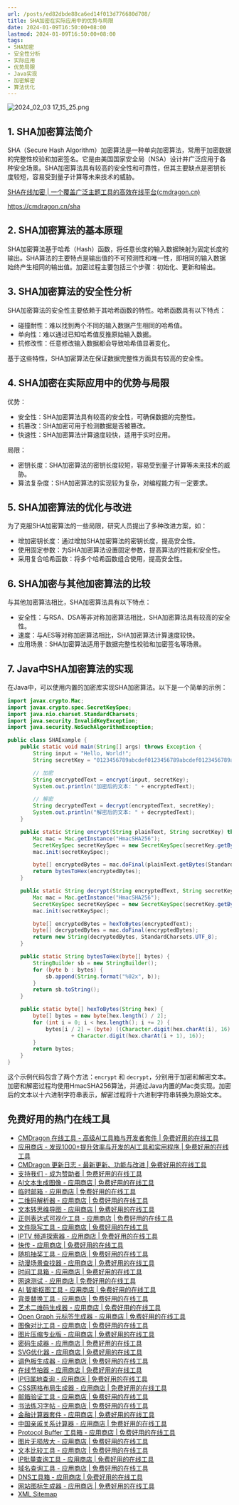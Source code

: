 ```yaml
---
url: /posts/ed82dbde88ca6ed14f013d776680d708/
title: SHA加密在实际应用中的优势与局限
date: 2024-01-09T16:50:00+08:00
lastmod: 2024-01-09T16:50:00+08:00
tags:
- SHA加密
- 安全性分析
- 实际应用
- 优势局限
- Java实现
- 加密解密
- 算法优化
---
```



<img src="/images/2024_02_03 17_15_25.png" title="2024_02_03 17_15_25.png" alt="2024_02_03 17_15_25.png"/>

## 1. SHA加密算法简介
SHA（Secure Hash Algorithm）加密算法是一种单向加密算法，常用于加密数据的完整性校验和加密签名。它是由美国国家安全局（NSA）设计并广泛应用于各种安全场景。SHA加密算法具有较高的安全性和可靠性，但其主要缺点是密钥长度较短，容易受到量子计算等未来技术的威胁。

[SHA在线加密 | 一个覆盖广泛主题工具的高效在线平台(cmdragon.cn)](https://cmdragon.cn/sha)

https://cmdragon.cn/sha

## 2. SHA加密算法的基本原理
SHA加密算法基于哈希（Hash）函数，将任意长度的输入数据映射为固定长度的输出。SHA算法的主要特点是输出值的不可预测性和唯一性，即相同的输入数据始终产生相同的输出值。加密过程主要包括三个步骤：初始化、更新和输出。

## 3. SHA加密算法的安全性分析
SHA加密算法的安全性主要依赖于其哈希函数的特性。哈希函数具有以下特点：

- 碰撞耐性：难以找到两个不同的输入数据产生相同的哈希值。
- 单向性：难以通过已知哈希值反推原始输入数据。
- 抗修改性：任意修改输入数据都会导致哈希值显著变化。

基于这些特性，SHA加密算法在保证数据完整性方面具有较高的安全性。

## 4. SHA加密在实际应用中的优势与局限
优势：

- 安全性：SHA加密算法具有较高的安全性，可确保数据的完整性。
- 抗篡改：SHA加密可用于检测数据是否被篡改。
- 快速性：SHA加密算法计算速度较快，适用于实时应用。

局限：

- 密钥长度：SHA加密算法的密钥长度较短，容易受到量子计算等未来技术的威胁。
- 算法复杂度：SHA加密算法的实现较为复杂，对编程能力有一定要求。

## 5. SHA加密算法的优化与改进
为了克服SHA加密算法的一些局限，研究人员提出了多种改进方案，如：

- 增加密钥长度：通过增加SHA加密算法的密钥长度，提高安全性。
- 使用固定参数：为SHA加密算法设置固定参数，提高算法的性能和安全性。
- 采用复合哈希函数：将多个哈希函数组合使用，提高安全性。

## 6. SHA加密与其他加密算法的比较
与其他加密算法相比，SHA加密算法具有以下特点：

- 安全性：与RSA、DSA等非对称加密算法相比，SHA加密算法具有较高的安全性。
- 速度：与AES等对称加密算法相比，SHA加密算法计算速度较快。
- 应用场景：SHA加密算法适用于数据完整性校验和加密签名等场景。

## 7. Java中SHA加密算法的实现
在Java中，可以使用内置的加密库实现SHA加密算法。以下是一个简单的示例：
```java
import javax.crypto.Mac;
import javax.crypto.spec.SecretKeySpec;
import java.nio.charset.StandardCharsets;
import java.security.InvalidKeyException;
import java.security.NoSuchAlgorithmException;

public class SHAExample {
    public static void main(String[] args) throws Exception {
        String input = "Hello, World!";
        String secretKey = "0123456789abcdef0123456789abcdef0123456789abcdef";

        // 加密
        String encryptedText = encrypt(input, secretKey);
        System.out.println("加密后的文本: " + encryptedText);

        // 解密
        String decryptedText = decrypt(encryptedText, secretKey);
        System.out.println("解密后的文本: " + decryptedText);
    }

    public static String encrypt(String plainText, String secretKey) throws Exception {
        Mac mac = Mac.getInstance("HmacSHA256");
        SecretKeySpec secretKeySpec = new SecretKeySpec(secretKey.getBytes(StandardCharsets.UTF_8), "HmacSHA256");
        mac.init(secretKeySpec);

        byte[] encryptedBytes = mac.doFinal(plainText.getBytes(StandardCharsets.UTF_8));
        return bytesToHex(encryptedBytes);
    }

    public static String decrypt(String encryptedText, String secretKey) throws Exception {
        Mac mac = Mac.getInstance("HmacSHA256");
        SecretKeySpec secretKeySpec = new SecretKeySpec(secretKey.getBytes(StandardCharsets.UTF_8), "HmacSHA256");
        mac.init(secretKeySpec);

        byte[] encryptedBytes = hexToBytes(encryptedText);
        byte[] decryptedBytes = mac.doFinal(encryptedBytes);
        return new String(decryptedBytes, StandardCharsets.UTF_8);
    }

    public static String bytesToHex(byte[] bytes) {
        StringBuilder sb = new StringBuilder();
        for (byte b : bytes) {
            sb.append(String.format("%02x", b));
        }
        return sb.toString();
    }

    public static byte[] hexToBytes(String hex) {
        byte[] bytes = new byte[hex.length() / 2];
        for (int i = 0; i < hex.length(); i += 2) {
            bytes[i / 2] = (byte) ((Character.digit(hex.charAt(i), 16) << 4)
                    + Character.digit(hex.charAt(i + 1), 16));
        }
        return bytes;
    }
}
```

这个示例代码包含了两个方法：`encrypt` 和 `decrypt`，分别用于加密和解密文本。加密和解密过程均使用HmacSHA256算法，并通过Java内置的Mac类实现。加密后的文本以十六进制字符串表示，解密过程将十六进制字符串转换为原始文本。


## 免费好用的热门在线工具

- [CMDragon 在线工具 - 高级AI工具箱与开发者套件 | 免费好用的在线工具](https://tools.cmdragon.cn/zh)
- [应用商店 - 发现1000+提升效率与开发的AI工具和实用程序 | 免费好用的在线工具](https://tools.cmdragon.cn/zh/apps?category=trending)
- [CMDragon 更新日志 - 最新更新、功能与改进 | 免费好用的在线工具](https://tools.cmdragon.cn/zh/changelog)
- [支持我们 - 成为赞助者 | 免费好用的在线工具](https://tools.cmdragon.cn/zh/sponsor)
- [AI文本生成图像 - 应用商店 | 免费好用的在线工具](https://tools.cmdragon.cn/zh/apps/text-to-image-ai)
- [临时邮箱 - 应用商店 | 免费好用的在线工具](https://tools.cmdragon.cn/zh/apps/temp-email)
- [二维码解析器 - 应用商店 | 免费好用的在线工具](https://tools.cmdragon.cn/zh/apps/qrcode-parser)
- [文本转思维导图 - 应用商店 | 免费好用的在线工具](https://tools.cmdragon.cn/zh/apps/text-to-mindmap)
- [正则表达式可视化工具 - 应用商店 | 免费好用的在线工具](https://tools.cmdragon.cn/zh/apps/regex-visualizer)
- [文件隐写工具 - 应用商店 | 免费好用的在线工具](https://tools.cmdragon.cn/zh/apps/steganography-tool)
- [IPTV 频道探索器 - 应用商店 | 免费好用的在线工具](https://tools.cmdragon.cn/zh/apps/iptv-explorer)
- [快传 - 应用商店 | 免费好用的在线工具](https://tools.cmdragon.cn/zh/apps/snapdrop)
- [随机抽奖工具 - 应用商店 | 免费好用的在线工具](https://tools.cmdragon.cn/zh/apps/lucky-draw)
- [动漫场景查找器 - 应用商店 | 免费好用的在线工具](https://tools.cmdragon.cn/zh/apps/anime-scene-finder)
- [时间工具箱 - 应用商店 | 免费好用的在线工具](https://tools.cmdragon.cn/zh/apps/time-toolkit)
- [网速测试 - 应用商店 | 免费好用的在线工具](https://tools.cmdragon.cn/zh/apps/speed-test)
- [AI 智能抠图工具 - 应用商店 | 免费好用的在线工具](https://tools.cmdragon.cn/zh/apps/background-remover)
- [背景替换工具 - 应用商店 | 免费好用的在线工具](https://tools.cmdragon.cn/zh/apps/background-replacer)
- [艺术二维码生成器 - 应用商店 | 免费好用的在线工具](https://tools.cmdragon.cn/zh/apps/artistic-qrcode)
- [Open Graph 元标签生成器 - 应用商店 | 免费好用的在线工具](https://tools.cmdragon.cn/zh/apps/open-graph-generator)
- [图像对比工具 - 应用商店 | 免费好用的在线工具](https://tools.cmdragon.cn/zh/apps/image-comparison)
- [图片压缩专业版 - 应用商店 | 免费好用的在线工具](https://tools.cmdragon.cn/zh/apps/image-compressor)
- [密码生成器 - 应用商店 | 免费好用的在线工具](https://tools.cmdragon.cn/zh/apps/password-generator)
- [SVG优化器 - 应用商店 | 免费好用的在线工具](https://tools.cmdragon.cn/zh/apps/svg-optimizer)
- [调色板生成器 - 应用商店 | 免费好用的在线工具](https://tools.cmdragon.cn/zh/apps/color-palette)
- [在线节拍器 - 应用商店 | 免费好用的在线工具](https://tools.cmdragon.cn/zh/apps/online-metronome)
- [IP归属地查询 - 应用商店 | 免费好用的在线工具](https://tools.cmdragon.cn/zh/apps/ip-geolocation)
- [CSS网格布局生成器 - 应用商店 | 免费好用的在线工具](https://tools.cmdragon.cn/zh/apps/css-grid-layout)
- [邮箱验证工具 - 应用商店 | 免费好用的在线工具](https://tools.cmdragon.cn/zh/apps/email-validator)
- [书法练习字帖 - 应用商店 | 免费好用的在线工具](https://tools.cmdragon.cn/zh/apps/calligraphy-practice)
- [金融计算器套件 - 应用商店 | 免费好用的在线工具](https://tools.cmdragon.cn/zh/apps/finance-calculator-suite)
- [中国亲戚关系计算器 - 应用商店 | 免费好用的在线工具](https://tools.cmdragon.cn/zh/apps/chinese-kinship-calculator)
- [Protocol Buffer 工具箱 - 应用商店 | 免费好用的在线工具](https://tools.cmdragon.cn/zh/apps/protobuf-toolkit)
- [图片无损放大 - 应用商店 | 免费好用的在线工具](https://tools.cmdragon.cn/zh/apps/image-upscaler)
- [文本比较工具 - 应用商店 | 免费好用的在线工具](https://tools.cmdragon.cn/zh/apps/text-compare)
- [IP批量查询工具 - 应用商店 | 免费好用的在线工具](https://tools.cmdragon.cn/zh/apps/ip-batch-lookup)
- [域名查询工具 - 应用商店 | 免费好用的在线工具](https://tools.cmdragon.cn/zh/apps/domain-finder)
- [DNS工具箱 - 应用商店 | 免费好用的在线工具](https://tools.cmdragon.cn/zh/apps/dns-toolkit)
- [网站图标生成器 - 应用商店 | 免费好用的在线工具](https://tools.cmdragon.cn/zh/apps/favicon-generator)
- [XML Sitemap](https://tools.cmdragon.cn/sitemap_index.xml)

